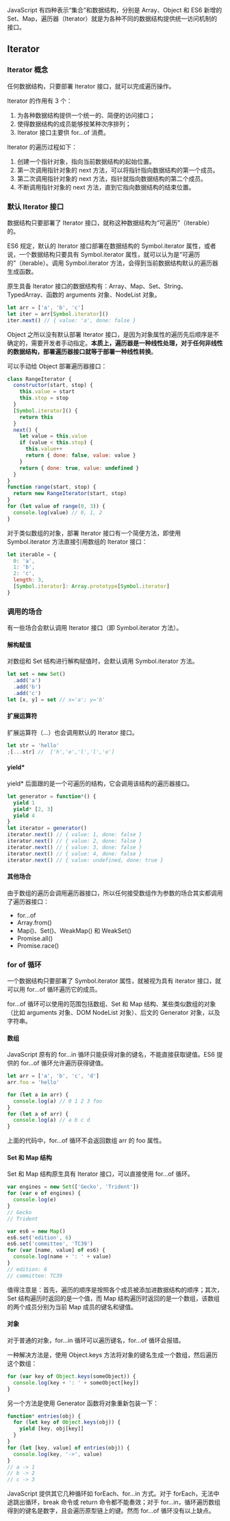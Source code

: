 JavaScript 有四种表示“集合”和数据结构，分别是 Array、Object 和 ES6 新增的 Set、Map，遍历器（Iterator）就是为各种不同的数据结构提供统一访问机制的接口。<!-- more -->

## Iterator

### Iterator 概念

任何数据结构，只要部署 Iterator 接口，就可以完成遍历操作。

Iterator 的作用有 3 个：

1. 为各种数据结构提供一个统一的、简便的访问接口；
2. 使得数据结构的成员能够按某种次序排列；
3. Iterator 接口主要供 for...of 消费。

Iterator 的遍历过程如下：

1. 创建一个指针对象，指向当前数据结构的起始位置。
2. 第一次调用指针对象的 next 方法，可以将指针指向数据结构的第一个成员。
3. 第二次调用指针对象的 next 方法，指针就指向数据结构的第二个成员。
4. 不断调用指针对象的 next 方法，直到它指向数据结构的结束位置。

### 默认 Iterator 接口

数据结构只要部署了 Iterator 接口，就称这种数据结构为“可遍历”（iterable）的。

ES6 规定，默认的 Iterator 接口部署在数据结构的 Symbol.iterator 属性，或者说，一个数据结构只要具有 Symbol.iterator 属性，就可以认为是“可遍历的”（iterable）。调用 Symbol.iterator 方法，会得到当前数据结构默认的遍历器生成函数。

原生具备 Iterator 接口的数据结构有：Array、Map、Set、String、TypedArray、函数的 arguments 对象、NodeList 对象。

```javascript
let arr = ['a', 'b', 'c']
let iter = arr[Symbol.iterator]()
iter.next() // { value: 'a', done: false }
```

Object 之所以没有默认部署 Iterator 接口，是因为对象属性的遍历先后顺序是不确定的，需要开发者手动指定。**本质上，遍历器是一种线性处理，对于任何非线性的数据结构，部署遍历器接口就等于部署一种线性转换**。

可以手动给 Object 部署遍历器接口：

```javascript
class RangeIterator {
  constructor(start, stop) {
    this.value = start
    this.stop = stop
  }
  [Symbol.iterator]() {
    return this
  }
  next() {
    let value = this.value
    if (value < this.stop) {
      this.value++
      return { done: false, value: value }
    }
    return { done: true, value: undefined }
  }
}
function range(start, stop) {
  return new RangeIterator(start, stop)
}
for (let value of range(0, 3)) {
  console.log(value) // 0, 1, 2
}
```

对于类似数组的对象，部署 Iterator 接口有一个简便方法，即使用 Symbol.iterator 方法直接引用数组的 Iterator 接口：

```javascript
let iterable = {
  0: 'a',
  1: 'b',
  2: 'c',
  length: 3,
  [Symbol.iterator]: Array.prototype[Symbol.iterator]
}
```

### 调用的场合

有一些场合会默认调用 Iterator 接口（即 Symbol.iterator 方法）。

#### 解构赋值

对数组和 Set 结构进行解构赋值时，会默认调用 Symbol.iterator 方法。

```javascript
let set = new Set()
  .add('a')
  .add('b')
  .add('c')
let [x, y] = set // x='a'; y='b'
```

#### 扩展运算符

扩展运算符（...）也会调用默认的 Iterator 接口。

```javascript
let str = 'hello'
;[...str] //  ['h','e','l','l','o']
```

#### yield\*

yield\* 后面跟的是一个可遍历的结构，它会调用该结构的遍历器接口。

```javascript
let generator = function*() {
  yield 1
  yield* [2, 3]
  yield 4
}
let iterator = generator()
iterator.next() // { value: 1, done: false }
iterator.next() // { value: 2, done: false }
iterator.next() // { value: 3, done: false }
iterator.next() // { value: 4, done: false }
iterator.next() // { value: undefined, done: true }
```

#### 其他场合

由于数组的遍历会调用遍历器接口，所以任何接受数组作为参数的场合其实都调用了遍历器接口：

- for...of
- Array.from()
- Map()、Set()、WeakMap() 和 WeakSet()
- Promise.all()
- Promise.race()

### for of 循环

一个数据结构只要部署了 Symbol.iterator 属性，就被视为具有 iterator 接口，就可以用 for...of 循环遍历它的成员。

for...of 循环可以使用的范围包括数组、Set 和 Map 结构、某些类似数组的对象（比如 arguments 对象、DOM NodeList 对象）、后文的 Generator 对象，以及字符串。

#### 数组

JavaScript 原有的 for...in 循环只能获得对象的键名，不能直接获取键值。ES6 提供的 for...of 循环允许遍历获得键值。

```javascript
let arr = ['a', 'b', 'c', 'd']
arr.foo = 'hello'

for (let a in arr) {
  console.log(a) // 0 1 2 3 foo
}
for (let a of arr) {
  console.log(a) // a b c d
}
```

上面的代码中，for...of 循环不会返回数组 arr 的 foo 属性。

#### Set 和 Map 结构

Set 和 Map 结构原生具有 Iterator 接口，可以直接使用 for...of 循环。

```javascript
var engines = new Set(['Gecko', 'Trident'])
for (var e of engines) {
  console.log(e)
}
// Gecko
// Trident

var es6 = new Map()
es6.set('edition', 6)
es6.set('committee', 'TC39')
for (var [name, value] of es6) {
  console.log(name + ': ' + value)
}
// edition: 6
// committee: TC39
```

值得注意是：首先，遍历的顺序是按照各个成员被添加进数据结构的顺序；其次，Set 结构遍历时返回的是一个值，而 Map 结构遍历时返回的是一个数组，该数组的两个成员分别为当前 Map 成员的键名和键值。

#### 对象

对于普通的对象，for...in 循环可以遍历键名，for...of 循环会报错。

一种解决方法是，使用 Object.keys 方法将对象的键名生成一个数组，然后遍历这个数组：

```javascript
for (var key of Object.keys(someObject)) {
  console.log(key + ': ' + someObject[key])
}
```

另一个方法是使用 Generator 函数将对象重新包装一下：

```javascript
function* entries(obj) {
  for (let key of Object.keys(obj)) {
    yield [key, obj[key]]
  }
}
for (let [key, value] of entries(obj)) {
  console.log(key, '->', value)
}
// a -> 1
// b -> 2
// c -> 3
```

JavaScript 提供其它几种循环如 forEach、for...in 方式。对于 forEach，无法中途跳出循环，break 命令或 return 命令都不能奏效；对于 for...in，循环遍历数组得到的键名是数字，且会遍历原型链上的键。然而 for...of 循环没有以上缺点。
